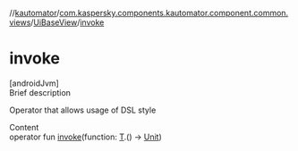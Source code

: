 //[kautomator](../../index.md)/[com.kaspersky.components.kautomator.component.common.views](../index.md)/[UiBaseView](index.md)/[invoke](invoke.md)



# invoke  
[androidJvm]  
Brief description  


Operator that allows usage of DSL style

  
Content  
operator fun [invoke](invoke.md)(function: [T](index.md).() -> [Unit](https://kotlinlang.org/api/latest/jvm/stdlib/kotlin/-unit/index.html))  



